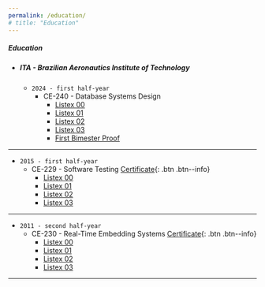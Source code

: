 ```yaml
---
permalink: /education/
# title: "Education"
---
```


##### __Education__
- ##### ITA - Brazilian Aeronautics Institute of Technology
  - ```2024 - first half-year```
    - CE-240 - Database Systems Design 
        - [Listex 00](https://stra-uss.github.io/assets/ita/ce-240/listex00.pdf)
        - [Listex 01](https://stra-uss.github.io/assets/ita/ce-240/listex01.pdf)
        - [Listex 02](https://stra-uss.github.io/assets/ita/ce-240/listex02.pdf)
        - [Listex 03](https://stra-uss.github.io/assets/ita/ce-240/listex03.pdf)
        - [First Bimester Proof](https://stra-uss.github.io/assets/ce-240-projeto-de-sistemas-de-banco-de-dados-prova-01.pdf)
          
---        
  - ```2015 - first half-year```
    - CE-229 - Software Testing [Certificate](https://stra-uss.github.io/assets/ita/ce-229/ce229-certificate.pdf){: .btn .btn--info}
        - [Listex 00](https://stra-uss.github.io/assets/ita/ce-229/listex00.pdf)
        - [Listex 01](https://stra-uss.github.io/assets/ita/ce-229/listex01.pdf)
        - [Listex 02](https://stra-uss.github.io/assets/ita/ce-229/listex02.pdf)
        - [Listex 03](https://stra-uss.github.io/assets/ita/ce-229/listex03.pdf)
          
---
  - ```2011 - second half-year```
     - CE-230 - Real-Time Embedding Systems [Certificate](https://stra-uss.github.io/assets/ita/ce-230/ce230-certificate.pdf){: .btn .btn--info}
        - [Listex 00](https://stra-uss.github.io/assets/ita/ce-230/listex00.pdf)
        - [Listex 01](https://stra-uss.github.io/assets/ita/ce-230/listex01.pdf)
        - [Listex 02](https://stra-uss.github.io/assets/ita/ce-230/listex02.pdf)
        - [Listex 03](https://stra-uss.github.io/assets/ita/ce-230/listex03.pdf)
          
---
